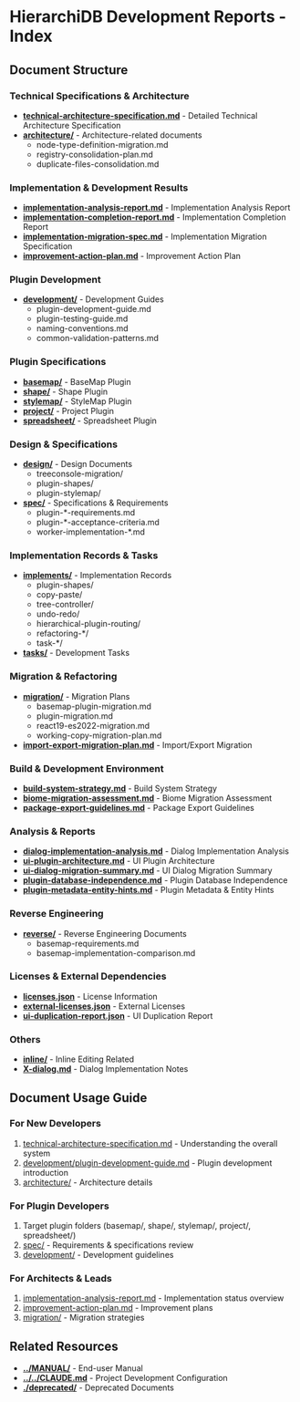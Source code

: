 # HierarchiDB Development Reports - Index

## Document Structure

### Technical Specifications & Architecture
- **[technical-architecture-specification.md](./technical-architecture-specification.md)** - Detailed Technical Architecture Specification
- **[architecture/](./architecture/)** - Architecture-related documents
  - node-type-definition-migration.md
  - registry-consolidation-plan.md
  - duplicate-files-consolidation.md

### Implementation & Development Results
- **[implementation-analysis-report.md](./implementation-analysis-report.md)** - Implementation Analysis Report
- **[implementation-completion-report.md](./implementation-completion-report.md)** - Implementation Completion Report
- **[implementation-migration-spec.md](./implementation-migration-spec.md)** - Implementation Migration Specification
- **[improvement-action-plan.md](./improvement-action-plan.md)** - Improvement Action Plan

### Plugin Development
- **[development/](./development/)** - Development Guides
  - plugin-development-guide.md
  - plugin-testing-guide.md
  - naming-conventions.md
  - common-validation-patterns.md

### Plugin Specifications
- **[basemap/](./basemap/)** - BaseMap Plugin
- **[shape/](./shape/)** - Shape Plugin  
- **[stylemap/](./stylemap/)** - StyleMap Plugin
- **[project/](./project/)** - Project Plugin
- **[spreadsheet/](./spreadsheet/)** - Spreadsheet Plugin

### Design & Specifications
- **[design/](./design/)** - Design Documents
  - treeconsole-migration/
  - plugin-shapes/
  - plugin-stylemap/
- **[spec/](./spec/)** - Specifications & Requirements
  - plugin-*-requirements.md
  - plugin-*-acceptance-criteria.md
  - worker-implementation-*.md

### Implementation Records & Tasks
- **[implements/](./implements/)** - Implementation Records
  - plugin-shapes/
  - copy-paste/
  - tree-controller/
  - undo-redo/
  - hierarchical-plugin-routing/
  - refactoring-*/
  - task-*/
- **[tasks/](./tasks/)** - Development Tasks

### Migration & Refactoring
- **[migration/](./migration/)** - Migration Plans
  - basemap-plugin-migration.md
  - plugin-migration.md
  - react19-es2022-migration.md
  - working-copy-migration-plan.md
- **[import-export-migration-plan.md](./import-export-migration-plan.md)** - Import/Export Migration

### Build & Development Environment
- **[build-system-strategy.md](./build-system-strategy.md)** - Build System Strategy
- **[biome-migration-assessment.md](./biome-migration-assessment.md)** - Biome Migration Assessment
- **[package-export-guidelines.md](./package-export-guidelines.md)** - Package Export Guidelines

### Analysis & Reports
- **[dialog-implementation-analysis.md](./dialog-implementation-analysis.md)** - Dialog Implementation Analysis
- **[ui-plugin-architecture.md](./ui-plugin-architecture.md)** - UI Plugin Architecture
- **[ui-dialog-migration-summary.md](./ui-dialog-migration-summary.md)** - UI Dialog Migration Summary
- **[plugin-database-independence.md](./plugin-database-independence.md)** - Plugin Database Independence
- **[plugin-metadata-entity-hints.md](./plugin-metadata-entity-hints.md)** - Plugin Metadata & Entity Hints

### Reverse Engineering
- **[reverse/](./reverse/)** - Reverse Engineering Documents
  - basemap-requirements.md
  - basemap-implementation-comparison.md

### Licenses & External Dependencies
- **[licenses.json](./licenses.json)** - License Information
- **[external-licenses.json](./external-licenses.json)** - External Licenses
- **[ui-duplication-report.json](./ui-duplication-report.json)** - UI Duplication Report

### Others
- **[inline/](./inline/)** - Inline Editing Related
- **[X-dialog.md](./X-dialog.md)** - Dialog Implementation Notes

## Document Usage Guide

### For New Developers
1. [technical-architecture-specification.md](./technical-architecture-specification.md) - Understanding the overall system
2. [development/plugin-development-guide.md](./development/plugin-development-guide.md) - Plugin development introduction
3. [architecture/](./architecture/) - Architecture details

### For Plugin Developers
1. Target plugin folders (basemap/, shape/, stylemap/, project/, spreadsheet/)
2. [spec/](./spec/) - Requirements & specifications review
3. [development/](./development/) - Development guidelines

### For Architects & Leads
1. [implementation-analysis-report.md](./implementation-analysis-report.md) - Implementation status overview
2. [improvement-action-plan.md](./improvement-action-plan.md) - Improvement plans
3. [migration/](./migration/) - Migration strategies

## Related Resources

- **[../MANUAL/](../MANUAL/)** - End-user Manual
- **[../../CLAUDE.md](../../CLAUDE.md)** - Project Development Configuration
- **[./deprecated/](../deprecated/)** - Deprecated Documents